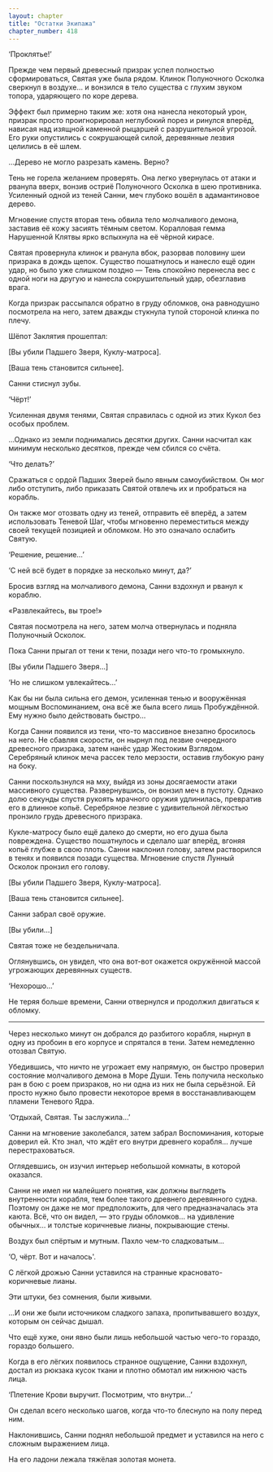 ```yaml
---
layout: chapter
title: "Остатки Экипажа"
chapter_number: 418
---
```


‘Проклятье!’

Прежде чем первый древесный призрак успел полностью сформироваться, Святая уже была рядом. Клинок Полуночного Осколка сверкнул в воздухе… и вонзился в тело существа с глухим звуком топора, ударяющего по коре дерева.

Эффект был примерно таким же: хотя она нанесла некоторый урон, призрак просто проигнорировал неглубокий порез и ринулся вперёд, нависая над изящной каменной рыцаршей с разрушительной угрозой. Его руки опустились с сокрушающей силой, деревянные лезвия целились в её шлем.

…Дерево не могло разрезать камень. Верно?

Тень не горела желанием проверять. Она легко увернулась от атаки и рванула вверх, вонзив остриё Полуночного Осколка в шею противника. Усиленный одной из теней Санни, меч глубоко вошёл в адамантиновое дерево.

Мгновение спустя вторая тень обвила тело молчаливого демона, заставив её кожу засиять тёмным светом. Коралловая гемма Нарушенной Клятвы ярко вспыхнула на её чёрной кирасе.

Святая провернула клинок и рванула вбок, разорвав половину шеи призрака в дождь щепок. Существо пошатнулось и нанесло ещё один удар, но было уже слишком поздно — Тень спокойно перенесла вес с одной ноги на другую и нанесла сокрушительный удар, обезглавив врага.

Когда призрак рассыпался обратно в груду обломков, она равнодушно посмотрела на него, затем дважды стукнула тупой стороной клинка по плечу.

Шёпот Заклятия прошептал:

[Вы убили Падшего Зверя, Куклу-матроса].

[Ваша тень становится сильнее].

Санни стиснул зубы.

‘Чёрт!’

Усиленная двумя тенями, Святая справилась с одной из этих Кукол без особых проблем.

…Однако из земли поднимались десятки других. Санни насчитал как минимум несколько десятков, прежде чем сбился со счёта.

‘Что делать?’

Сражаться с ордой Падших Зверей было явным самоубийством. Он мог либо отступить, либо приказать Святой отвлечь их и пробраться на корабль.

Он также мог отозвать одну из теней, отправить её вперёд, а затем использовать Теневой Шаг, чтобы мгновенно переместиться между своей текущей позицией и обломком. Но это означало ослабить Святую.

‘Решение, решение…’

‘С ней всё будет в порядке за несколько минут, да?’

Бросив взгляд на молчаливого демона, Санни вздохнул и рванул к кораблю.

«Развлекайтесь, вы трое!»

Святая посмотрела на него, затем молча отвернулась и подняла Полуночный Осколок.

Пока Санни прыгал от тени к тени, позади него что-то громыхнуло.

[Вы убили Падшего Зверя…]

‘Но не слишком увлекайтесь…’

Как бы ни была сильна его демон, усиленная тенью и вооружённая мощным Воспоминанием, она всё же была всего лишь Пробуждённой. Ему нужно было действовать быстро…

Когда Санни появился из тени, что-то массивное внезапно бросилось на него. Не сбавляя скорости, он нырнул под лезвие очередного древесного призрака, затем нанёс удар Жестоким Взглядом. Серебряный клинок меча рассек тело мерзости, оставив глубокую рану на боку.

Санни поскользнулся на мху, выйдя из зоны досягаемости атаки массивного существа. Развернувшись, он вонзил меч в пустоту. Однако долю секунды спустя рукоять мрачного оружия удлинилась, превратив его в длинное копьё. Серебряное лезвие с удивительной лёгкостью пронзило грудь древесного призрака.

Кукле-матросу было ещё далеко до смерти, но его душа была повреждена. Существо пошатнулось и сделало шаг вперёд, вгоняя копьё глубже в свою плоть. Санни наклонил голову, затем растворился в тенях и появился позади существа. Мгновение спустя Лунный Осколок пронзил его голову.

[Вы убили Падшего Зверя, Куклу-матроса].

[Ваша тень становится сильнее].

Санни забрал своё оружие.

[Вы убили…]

Святая тоже не бездельничала.

Оглянувшись, он увидел, что она вот-вот окажется окружённой массой угрожающих деревянных существ.

‘Нехорошо…’

Не теряя больше времени, Санни отвернулся и продолжил двигаться к обломку.

***

Через несколько минут он добрался до разбитого корабля, нырнул в одну из пробоин в его корпусе и спрятался в тени. Затем немедленно отозвал Святую.

Убедившись, что ничто не угрожает ему напрямую, он быстро проверил состояние молчаливого демона в Море Души. Тень получила несколько ран в бою с роем призраков, но ни одна из них не была серьёзной. Ей просто нужно было провести некоторое время в восстанавливающем пламени Теневого Ядра.

‘Отдыхай, Святая. Ты заслужила…’

Санни на мгновение заколебался, затем забрал Воспоминания, которые доверил ей. Кто знал, что ждёт его внутри древнего корабля… лучше перестраховаться.

Оглядевшись, он изучил интерьер небольшой комнаты, в которой оказался.

Санни не имел ни малейшего понятия, как должны выглядеть внутренности корабля, тем более такого древнего деревянного судна. Поэтому он даже не мог предположить, для чего предназначалась эта каюта. Всё, что он видел, — это груды обломков… на удивление обычных… и толстые коричневые лианы, покрывающие стены.

Воздух был спёртым и мутным. Пахло чем-то сладковатым…

‘О, чёрт. Вот и началось'.

С лёгкой дрожью Санни уставился на странные красновато-коричневые лианы.

Эти штуки, без сомнения, были живыми.

…И они же были источником сладкого запаха, пропитывавшего воздух, которым он сейчас дышал.

Что ещё хуже, они явно были лишь небольшой частью чего-то гораздо, гораздо большего.

Когда в его лёгких появилось странное ощущение, Санни вздохнул, достал из рюкзака кусок ткани и плотно обмотал им нижнюю часть лица.

‘Плетение Крови выручит. Посмотрим, что внутри…’

Он сделал всего несколько шагов, когда что-то блеснуло на полу перед ним.

Наклонившись, Санни поднял небольшой предмет и уставился на него с сложным выражением лица.

На его ладони лежала тяжёлая золотая монета.